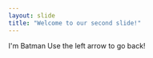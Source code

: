 ```yaml
---
layout: slide
title: "Welcome to our second slide!"
---
```

I'm Batman
Use the left arrow to go back!
